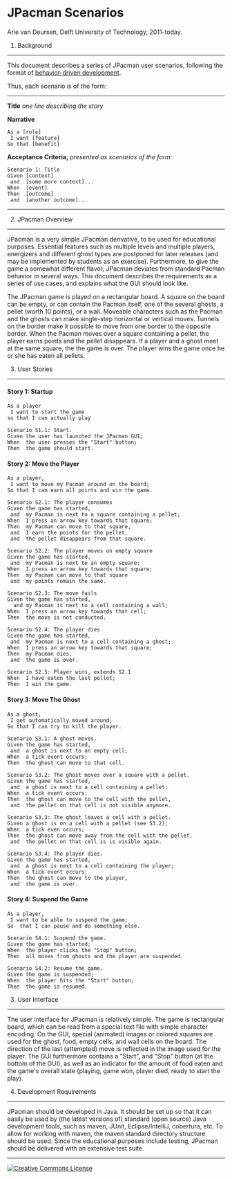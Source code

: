 JPacman Scenarios
=================

Arie van Deursen, Delft University of Technology, 2011-today.


1. Background
-------------

This document describes a series of JPacman user scenarios, following the format of [behavior-driven development](http://dannorth.net/whats-in-a-story/).

Thus, each scenario is of the form:

---
 **Title** _one line describing the story_

**Narrative**

    As a [role]
     I want [feature]
    So that [benefit]

**Acceptance Criteria,** _presented as scenarios of the form:_

    Scenario 1: Title
    Given [context]
     and  [some more context]...
    When  [event] 
    Then  [outcome]
     and  [another outcome]...
----


2. JPacman Overview
-------------------

JPacman is a very simple JPacman derivative, to be used for educational purposes. Essential features such as multiple levels and multiple players, energizers and different ghost types are postponed for later releases (and may be implemented by students as an exercise).  Furthermore, to give the game a somewhat different flavor, JPacman deviates from standard Pacman behavior in several ways.  This document describes the requirements as a series of use cases, and explains what the GUI should look like.

The JPacman game is played on a rectangular board.  A square on the board can be empty, or can contain the Pacman itself, one of the several ghosts, a pellet (worth 10 points), or a wall. Moveable characters such as the Pacman and the ghosts can make single-step horizontal or vertical moves.  Tunnels on the border make it possible to move from one border to the opposite border.  When the Pacman moves over a square containing a pellet, the player earns points and the pellet disappears. If a player and a ghost meet at the same square, the the game is over. The player wins the game once he or she has eaten all pellets.


3. User Stories
---------------

#### Story 1: Startup

```
As a player
 I want to start the game
so that I can actually play
 
Scenario S1.1: Start.
Given the user has launched the JPacman GUI;
When  the user presses the "Start" button;
Then  the game should start.
```


#### Story 2: Move the Player

```
As a player, 
 I want to move my Pacman around on the board;
So that I can earn all points and win the game.

Scenario S2.1: The player consumes
Given the game has started,
 and  my Pacman is next to a square containing a pellet;
When  I press an arrow key towards that square;
Then  my Pacman can move to that square,
 and  I earn the points for the pellet,
 and  the pellet disappears from that square.

Scenario S2.2: The player moves on empty square
Given the game has started,
 and  my Pacman is next to an empty square;
When  I press an arrow key towards that square;
Then  my Pacman can move to that square
 and  my points remain the same.

Scenario S2.3: The move fails
Given the game has started,
  and my Pacman is next to a cell containing a wall;
When  I press an arrow key towards that cell;
Then  the move is not conducted.

Scenario S2.4: The player dies
Given the game has started,
 and  my Pacman is next to a cell containing a ghost;
When  I press an arrow key towards that square;
Then  my Pacman dies,
 and  the game is over.
  
Scenario S2.5: Player wins, extends S2.1
When  I have eaten the last pellet;
Then  I win the game.
```


#### Story 3: Move The Ghost
```
As a ghost;
 I get automatically moved around;
So that I can try to kill the player.

Scenario S3.1: A ghost moves.
Given the game has started,
 and  a ghost is next to an empty cell;
When  a tick event occurs;
Then  the ghost can move to that cell.

Scenario S3.2: The ghost moves over a square with a pellet.
Given the game has started,
 and  a ghost is next to a cell containing a pellet;
When  a tick event occurs;
Then  the ghost can move to the cell with the pellet,
 and  the pellet on that cell is not visible anymore.

Scenario S3.3: The ghost leaves a cell with a pellet.
Given a ghost is on a cell with a pellet (see S3.2);
When  a tick even occurs;
Then  the ghost can move away from the cell with the pellet,
 and  the pellet on that cell is is visible again.

Scenario S3.4: The player dies.
Given the game has started,
 and  a ghost is next to a cell containing the player;
When  a tick event occurs;
Then  the ghost can move to the player,
 and  the game is over.
```

#### Story 4: Suspend the Game

```
As a player,
 I want to be able to suspend the game;
So  that I can pause and do something else.

Scenario S4.1: Suspend the game.
Given the game has started;
When  the player clicks the "Stop" button;
Then  all moves from ghosts and the player are suspended.

Scenario S4.2: Resume the game.
Given the game is suspended;
When  the player hits the "Start" button;
Then  the game is resumed.
```

3. User Interface
-----------------

The user interface for JPacman is relatively simple.  The game is
rectangular board, which can be read from a special text file with
simple character encoding. On the GUI, special (animated) images or
colored squares are used for the ghost, food, empty cells, and wall
cells on the board.  The direction of the last (attempted) move is
reflected in the image used for the player. The GUI furthermore
contains a "Start", and "Stop" button (at the bottom of the
GUI), as well as an indicator for the amount of food eaten and the
game's overall state (playing, game won, player died, ready to start
the play). 

4. Development Requirements
---------------------------

JPacman should be developed in Java. It should be set up so that it
can easily be used by (the latest versions of) standard (open source) Java development tools, such as maven, JUnit, Eclipse/IntelliJ, cobertura, etc. To allow for working with maven, the maven standard directory structure should be used.  Since the educational purposes include testing, JPacman should be delivered with an extensive test suite.

----
[![Creative Commons License](http://i.creativecommons.org/l/by-sa/4.0/88x31.png)](http://creativecommons.org/licenses/by-sa/4.0/)
